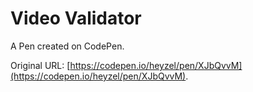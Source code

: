 # Video Validator 

A Pen created on CodePen.

Original URL: [https://codepen.io/heyzel/pen/XJbQvvM](https://codepen.io/heyzel/pen/XJbQvvM).

